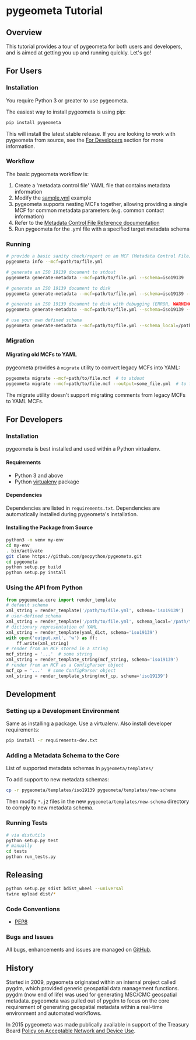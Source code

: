 # pygeometa Tutorial

## Overview

This tutorial provides a tour of pygeometa for both users and developers,
and is aimed at getting you up and running quickly.  Let's go!

## For Users

### Installation

You require Python 3 or greater to use pygeometa.

The easiest way to install pygeometa is using pip:

```bash
pip install pygeometa
```

This will install the latest stable release.  If you are looking to work with
pygeometa from source, see the [For Developers](#for-developers) section for
more information.

### Workflow

The basic pygeometa workflow is:

1. Create a 'metadata control file' YAML file that contains metadata information 
  1. Modify the [sample.yml](https://github.com/geopython/pygeometa/blob/master/sample.yml) example
  2. pygeometa supports nesting MCFs together, allowing providing a single MCF
     for common metadata parameters (e.g. common contact information)
  3. Refer to the [Metadata Control File Reference documentation](https://geopython.github.io/pygeometa/reference/mcf) 
3. Run pygeometa for the .yml file with a specified target metadata schema

### Running

```bash
# provide a basic sanity check/report on an MCF (Metadata Control File)
pygeometa info --mcf=path/to/file.yml

# generate an ISO 19139 document to stdout
pygeometa generate-metadata --mcf=path/to/file.yml --schema=iso19139

# generate an ISO 19139 document to disk
pygeometa generate-metadata --mcf=path/to/file.yml --schema=iso19139 --output=some_file.xml

# generate an ISO 19139 document to disk with debugging (ERROR, WARNING, INFO, DEBUG)
pygeometa generate-metadata --mcf=path/to/file.yml --schema=iso19139 --output=some_file.xml --verbosity=DEBUG # add verbose (ERROR, WARNING, INFO, DEBUG)

# use your own defined schema
pygeometa generate-metadata --mcf=path/to/file.yml --schema_local=/path/to/my-schema --output=some_file.xml  # to file
```

### Migration

#### Migrating old MCFs to YAML

pygeometa provides a `migrate` utility to convert legacy MCFs into YAML:

```bash
pygeometa migrate --mcf=path/to/file.mcf  # to stdout
pygeometa migrate --mcf=path/to/file.mcf --output=some_file.yml  # to file
```
The migrate utility doesn't support migrating comments from legacy MCFs to
YAML MCFs.

## For Developers

### Installation

pygeometa is best installed and used within a Python virtualenv.

#### Requirements

* Python 3 and above
* Python [virtualenv](https://virtualenv.pypa.io/) package

#### Dependencies

Dependencies are listed in `requirements.txt`. Dependencies
are automatically installed during pygeometa's installation.

#### Installing the Package from Source

```bash
python3 -m venv my-env
cd my-env
. bin/activate
git clone https://github.com/geopython/pygeometa.git
cd pygeometa
python setup.py build
python setup.py install
```

### Using the API from Python

```python
from pygeometa.core import render_template
# default schema
xml_string = render_template('/path/to/file.yml', schema='iso19139')
# user-defined schema
xml_string = render_template('/path/to/file.yml', schema_local='/path/to/new-schema')
# dictionary representation of YAML
xml_string = render_template(yaml_dict, schema='iso19139')
with open('output.xml', 'w') as ff:
    ff.write(xml_string)
# render from an MCF stored in a string
mcf_string = '...'  # some string
xml_string = render_template_string(mcf_string, schema='iso19139')
# render from an MCF as a ConfigParser object
mcf_cp = '...'  # some ConfigParser object
xml_string = render_template_string(mcf_cp, schema='iso19139')
```

## Development

### Setting up a Development Environment

Same as installing a package.  Use a virtualenv.  Also install developer
requirements:

```bash
pip install -r requirements-dev.txt
```

### Adding a Metadata Schema to the Core

List of supported metadata schemas in `pygeometa/templates/`

To add support to new metadata schemas:
```bash
cp -r pygeometa/templates/iso19139 pygeometa/templates/new-schema
```
Then modify `*.j2` files in the new `pygeometa/templates/new-schema` directory
to comply to new metadata schema.

### Running Tests

```bash
# via distutils
python setup.py test
# manually
cd tests
python run_tests.py
```

## Releasing

```bash
python setup.py sdist bdist_wheel --universal
twine upload dist/*
```

### Code Conventions

* [PEP8](https://www.python.org/dev/peps/pep-0008)

### Bugs and Issues

All bugs, enhancements and issues are managed on [GitHub](https://github.com/geopython/pygeometa/issues).

## History

Started in 2009, pygeometa originated within an internal project called pygdm,
which provided generic geospatial data management functions.  pygdm (now end
of life) was used for generating MSC/CMC geospatial metadata.  pygeometa was
pulled out of pygdm to focus on the core requirement of generating geospatial
metadata within a real-time environment and automated workflows.

In 2015 pygeometa was made publically available in support of the Treasury
Board [Policy on Acceptable Network and Device Use](http://www.tbs-sct.gc.ca/pol/doc-eng.aspx?id=27122).

